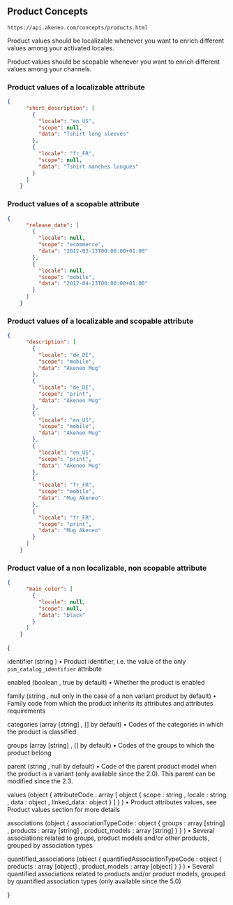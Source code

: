 

## Product Concepts

    https://api.akeneo.com/concepts/products.html

Product values should be localizable whenever you want to enrich different values among your activated locales.

Product values should be scopable whenever you want to enrich different values among your channels.


### Product values of a localizable attribute

```json
{
      "short_description": [
        {
          "locale": "en_US",
          "scope": null,
          "data": "Tshirt long sleeves"
        },
        {
          "locale": "fr_FR",
          "scope": null,
          "data": "Tshirt manches longues"
        }
      ]
    }
```


### Product values of a scopable attribute

```json
{
      "release_date": [
        {
          "locale": null,
          "scope": "ecommerce",
          "data": "2012-03-13T00:00:00+01:00"
        },
        {
          "locale": null,
          "scope": "mobile",
          "data": "2012-04-23T00:00:00+01:00"
        }
      ]
    }
```


### Product values of a localizable and scopable attribute

```json
{
      "description": [
        {
          "locale": "de_DE",
          "scope": "mobile",
          "data": "Akeneo Mug"
        },
        {
          "locale": "de_DE",
          "scope": "print",
          "data": "Akeneo Mug"
        },
        {
          "locale": "en_US",
          "scope": "mobile",
          "data": "Akeneo Mug"
        },
        {
          "locale": "en_US",
          "scope": "print",
          "data": "Akeneo Mug"
        },
        {
          "locale": "fr_FR",
          "scope": "mobile",
          "data": "Mug Akeneo"
        },
        {
          "locale": "fr_FR",
          "scope": "print",
          "data": "Mug Akeneo"
        }
      ]
    }
```


### Product value of a non localizable, non scopable attribute

```json
{
      "main_color": [
        {
          "locale": null,
          "scope": null,
          "data": "black"
        }
      ]
    }
```



{

identifier (string )  • Product identifier, i.e. the value of the only `pim_catalog_identifier` attribute

enabled (boolean , true by default) • Whether the product is enabled

family (string , null only in the case of a non variant product by default)  • Family code from which the product inherits its attributes and attributes requirements

categories (array [string] , [] by default)  • Codes of the categories in which the product is classified

groups (array [string] , [] by default)  • Codes of the groups to which the product belong

parent (string , null by default)  • Code of the parent product model when the product is a variant (only available since the 2.0). This parent can be modified since the 2.3.

values (object { attributeCode : array [ object { scope : string , locale : string , data : object , linked_data : object } ] } )  • Product attributes values, see Product values section for more details

associations (object { associationTypeCode : object { groups : array [string] , products : array [string] , product_models : array [string] } } )  • Several associations related to groups, product models and/or other products, grouped by association types

quantified_associations (object { quantifiedAssociationTypeCode : object { products : array [object] , product_models : array [object] } } )  • Several quantified associations related to products and/or product models, grouped by quantified association types (only available since the 5.0)

}
